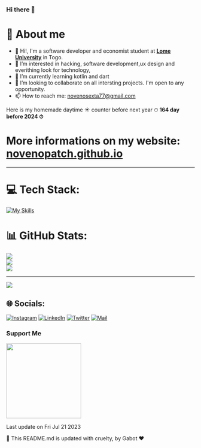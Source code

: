 ### Hi there 👋
# 👦 About me


- 👋 Hi!, I'm a software developer and economist student at **[Lome University](https://https://etu.univ-lome.tg/)** in Togo.
- 👀 I’m interested in hacking, software development,ux design and everithing look for technology,
- 🌱 I’m currently learning kotlin and dart
- 💞️ I’m looking to collaborate on all intersting projects. I'm open to any opportunity.
- 📫 How to reach me: novenosexta77@gmail.com 

Here is my homemade daytime ☀️ counter before next year ⏱ **164 day before 2024 ⏱**

# More informations on my website: **[novenopatch.github.io](https://novenopatch.github.io)**


---
# 💻 Tech Stack:

[![My Skills](https://skillicons.dev/icons?i=kotlin,symfony,django,react)](https://skillicons.dev/)



# 📊 GitHub Stats:
![](https://github-readme-stats.vercel.app/api?username=novenopatch&theme=dracula&hide_border=true&include_all_commits=true&count_private=true)<br/>
![](https://github-readme-streak-stats.herokuapp.com/?user=novenopatch&theme=dracula&hide_border=true)<br/>
![](https://github-readme-stats.vercel.app/api/top-langs/?username=novenopatch&theme=dracula&hide_border=true&include_all_commits=true&count_private=true&layout=compact)


---
[![](https://visitcount.itsvg.in/api?id=novenopatch&label=Profile%20Views&pretty=false)](https://visitcount.itsvg.in)
## 🌐 Socials:
[![Instagram](https://img.shields.io/badge/Instagram-%23E4405F.svg?logo=Instagram&logoColor=white)](https://instagram.com/_jerrykel/) [![LinkedIn](https://img.shields.io/badge/LinkedIn-%230077B5.svg?logo=linkedin&logoColor=white)](https://www.linkedin.com/in/joseph-homawoo/) [![Twitter](https://img.shields.io/badge/Twitter-%231DA1F2.svg?logo=Twitter&logoColor=white)](https://twitter.com/jerrykel_j)
[![Mail](https://img.shields.io/badge/-GMAIL-D14836?style=for-the-badge&logo=gmail&logoColor=white)](mailto:novenosexta77@gmail.com@gmail.com)
### Support Me

<a href="https://www.buymeacoffee.com/novenopatch"><img src="https://cdn.buymeacoffee.com/buttons/v2/default-yellow.png" width="200" /></a>





Last update on Fri Jul 21 2023

🤖 This README.md is updated with cruelty, by Gabot ❤️
